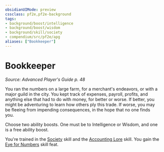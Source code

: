 ```yaml
---
obsidianUIMode: preview
cssclass: pf2e,pf2e-background
tags:
- background/boost/intelligence
- background/boost/wisdom
- background/skill/society
- compendium/src/pf2e/apg
aliases: ["Bookkeeper"]
---
```

# Bookkeeper
*Source: Advanced Player's Guide p. 48*  

You ran the numbers on a large farm, for a merchant's endeavors, or with a major guild in the city. You kept track of expenses, payroll, profits, and anything else that had to do with money, for better or worse. If better, you might be adventuring to learn how others ply this trade. If worse, you may be fleeing from impending consequences, in the hope that no one finds you.

Choose two ability boosts. One must be to Intelligence or Wisdom, and one is a free ability boost.

You're trained in the [Society](skills.md#Society) skill and the [Accounting Lore](skills.md#Lore) skill. You gain the [Eye for Numbers](eye-for-numbers-apg.md) skill feat.